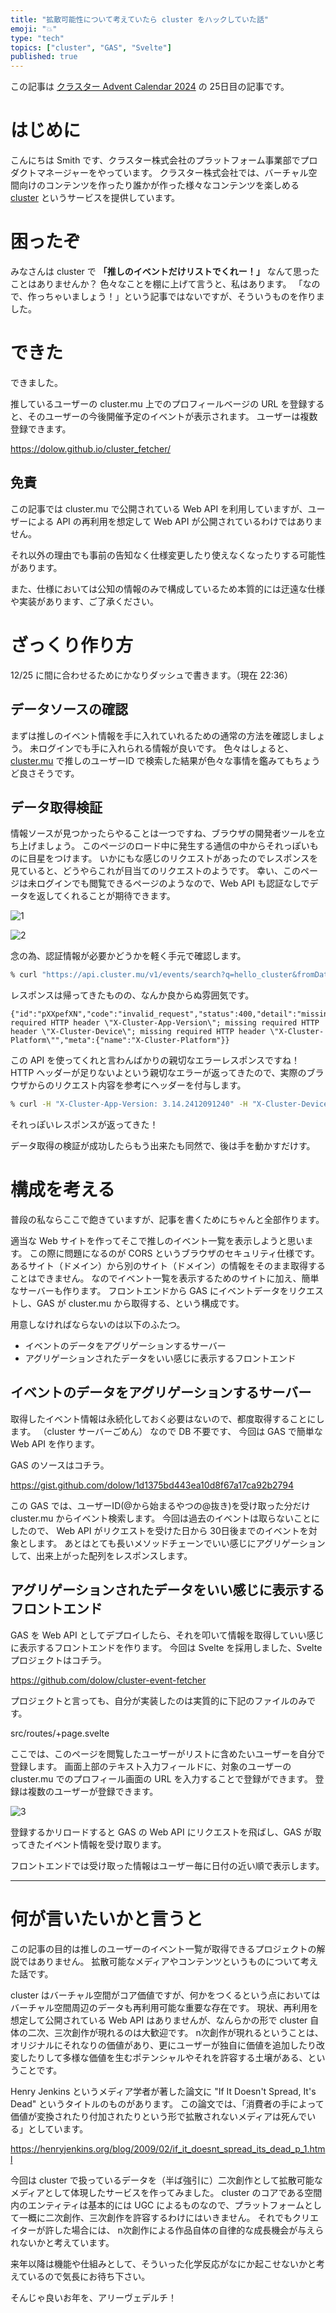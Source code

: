 ```yaml
---
title: "拡散可能性について考えていたら cluster をハックしていた話"
emoji: "💥"
type: "tech"
topics: ["cluster", "GAS", "Svelte"]
published: true
---
```


この記事は [クラスター Advent Calendar 2024](https://qiita.com/advent-calendar/2024/cluster) の 25日目の記事です。

# はじめに

こんにちは Smith です、クラスター株式会社のプラットフォーム事業部でプロダクトマネージャーをやっています。
クラスター株式会社では、バーチャル空間向けのコンテンツを作ったり誰かが作った様々なコンテンツを楽しめる [cluster](https://cluster.mu/) というサービスを提供しています。


# 困ったぞ

みなさんは cluster で **「推しのイベントだけリストでくれー！」** なんて思ったことはありませんか？
色々なことを棚に上げて言うと、私はあります。
「なので、作っちゃいましょう！」という記事ではないですが、そういうものを作りました。


# できた

できました。

推しているユーザーの cluster.mu 上でのプロフィールベージの URL を登録すると、そのユーザーの今後開催予定のイベントが表示されます。
ユーザーは複数登録できます。

https://dolow.github.io/cluster_fetcher/


## 免責

この記事では cluster.mu で公開されている Web API を利用していますが、ユーザーによる API の再利用を想定して Web API が公開されているわけではありません。

それ以外の理由でも事前の告知なく仕様変更したり使えなくなったりする可能性があります。

また、仕様においては公知の情報のみで構成しているため本質的には迂遠な仕様や実装があります、ご了承ください。


# ざっくり作り方

12/25 に間に合わせるためにかなりダッシュで書きます。（現在 22:36）

## データソースの確認

まずは推しのイベント情報を手に入れていれるための通常の方法を確認しましょう。
未ログインでも手に入れられる情報が良いです。
色々はしょると、[cluster.mu](https://cluster.mu) で推しのユーザーID で検索した結果が色々な事情を鑑みてもちょうど良さそうです。

## データ取得検証

情報ソースが見つかったらやることは一つですね、ブラウザの開発者ツールを立ち上げましょう。
このページのロード中に発生する通信の中からそれっぽいものに目星をつけます。
いかにもな感じのリクエストがあったのでレスポンスを見ていると、どうやらこれが目当てのリクエストのようです。
幸い、このページは未ログインでも閲覧できるページのようなので、Web API も認証なしでデータを返してくれることが期待できます。

![1](/images/hack-cluster/1.png)

![2](/images/hack-cluster/2.png)


念の為、認証情報が必要かどうかを軽く手元で確認します。

```bash
% curl "https://api.cluster.mu/v1/events/search?q=hello_cluster&fromDate=20241101&toDate=20241231&includeClosed=true&pageSize=40"
```

レスポンスは帰ってきたものの、なんか良からぬ雰囲気です。

```
{"id":"pXXpefXN","code":"invalid_request","status":400,"detail":"missing required HTTP header \"X-Cluster-App-Version\"; missing required HTTP header \"X-Cluster-Device\"; missing required HTTP header \"X-Cluster-Platform\"","meta":{"name":"X-Cluster-Platform"}}
```

この API を使ってくれと言わんばかりの親切なエラーレスポンスですね！
HTTP ヘッダーが足りないよという親切なエラーが返ってきたので、実際のブラウザからのリクエスト内容を参考にヘッダーを付与します。


```bash
% curl -H "X-Cluster-App-Version: 3.14.2412091240" -H "X-Cluster-Device: Web" -H "X-Cluster-Platform: Web" "https://api.cluster.mu/v1/events/search?q=hello_cluster&fromDate=20241101&toDate=20241231&includeClosed=true&pageSize=40"
```

それっぽいレスポンスが返ってきた！

データ取得の検証が成功したらもう出来たも同然で、後は手を動かすだけす。

# 構成を考える

普段の私ならここで飽きていますが、記事を書くためにちゃんと全部作ります。

適当な Web サイトを作ってそこで推しのイベント一覧を表示しようと思います。
この際に問題になるのが CORS というブラウザのセキュリティ仕様です。
あるサイト（ドメイン）から別のサイト（ドメイン）の情報をそのまま取得することはできません。
なのでイベント一覧を表示するためのサイトに加え、簡単なサーバーも作ります。
フロントエンドから GAS にイベントデータをリクエストし、GAS が cluster.mu から取得する、という構成です。

用意しなければならないのは以下のふたつ。

- イベントのデータをアグリゲーションするサーバー
- アグリゲーションされたデータをいい感じに表示するフロントエンド

## イベントのデータをアグリゲーションするサーバー

取得したイベント情報は永続化しておく必要はないので、都度取得することにします。 （cluster サーバーごめん）
なので DB 不要です、 今回は GAS で簡単な Web API を作ります。

GAS のソースはコチラ。

https://gist.github.com/dolow/1d1375bd443ea10d8f67a17ca92b2794

この GAS では、ユーザーID(@から始まるやつの@抜き)を受け取った分だけ cluster.mu からイベント検索します。
今回は過去のイベントは取らないことにしたので、 Web API がリクエストを受けた日から 30日後までのイベントを対象とします。
あとはとても長いメソッドチェーンでいい感じにアグリゲーションして、出来上がった配列をレスポンスします。

## アグリゲーションされたデータをいい感じに表示するフロントエンド

GAS を Web API としてデプロイしたら、それを叩いて情報を取得していい感じに表示するフロントエンドを作ります。
今回は Svelte を採用しました、Svelte プロジェクトはコチラ。

https://github.com/dolow/cluster-event-fetcher

プロジェクトと言っても、自分が実装したのは実質的に下記のファイルのみです。

src/routes/+page.svelte

ここでは、このページを閲覧したユーザーがリストに含めたいユーザーを自分で登録します。
画面上部のテキスト入力フィールドに、対象のユーザーの cluster.mu でのプロフィール画面の URL を入力することで登録ができます。
登録は複数のユーザーが登録できます。

![3](/images/hack-cluster/3.png)

登録するかリロードすると GAS の Web API にリクエストを飛ばし、GAS が取ってきたイベント情報を受け取ります。

フロントエンドでは受け取った情報はユーザー毎に日付の近い順で表示します。

----

# 何が言いたいかと言うと

この記事の目的は推しのユーザーのイベント一覧が取得できるプロジェクトの解説ではありません。
拡散可能なメディアやコンテンツというものについて考えた話です。

cluster はバーチャル空間がコア価値ですが、何かをつくるという点においてはバーチャル空間周辺のデータも再利用可能な重要な存在です。
現状、再利用を想定して公開されている Web API はありませんが、なんらかの形で cluster 自体の二次、三次創作が現れるのは大歓迎です。
n次創作が現れるということは、オリジナルにそれなりの価値があり、更にユーザーが独自に価値を追加したり改変したりして多様な価値を生むポテンシャルやそれを許容する土壌がある、ということです。

Henry Jenkins というメディア学者が著した論文に "If It Doesn't Spread, It's Dead" というタイトルのものがあります。
この論文では、「消費者の手によって価値が変換されたり付加されたりという形で拡散されないメディアは死んでいる」としています。

https://henryjenkins.org/blog/2009/02/if_it_doesnt_spread_its_dead_p_1.html

今回は cluster で扱っているデータを（半ば強引に）二次創作として拡散可能なメディアとして体現したサービスを作ってみました。
cluster のコアである空間内のエンティティは基本的には UGC によるものなので、プラットフォームとして一概に二次創作、三次創作を許容するわけにはいきません。
それでもクリエイターが許した場合には、 n次創作による作品自体の自律的な成長機会が与えられないかと考えています。

来年以降は機能や仕組みとして、そういった化学反応がなにか起こせないかと考えているので気長にお待ち下さい。

そんじゃ良いお年を、アリーヴェデルチ！